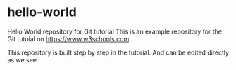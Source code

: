 # hello-world
Hello World repository for Git tutorial
This is an example repository for the Git tutoial on https://www.w3schools.com

This repository is built step by step in the tutorial. And can be edited directly as we see.

